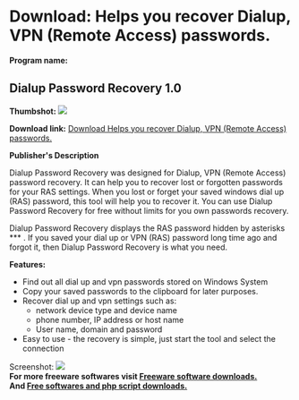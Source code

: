 # Download: Helps you recover Dialup, VPN (Remote Access) passwords.

**Program name:**

## Dialup Password Recovery 1.0

  
**Thumbshot:** ![](http://www.freewarefiles.com/screenshot/dialuppassrecover_md.gif)   
  
**Download link:** [Download Helps you recover Dialup, VPN (Remote Access) passwords.](http://freesoftwares.boysofts.com/Dialup-Password-Recovery_program_31593.html)  
  


**Publisher's Description**  
  


Dialup Password Recovery was designed for Dialup, VPN (Remote Access) password recovery. It can help you to recover lost or forgotten passwords for your RAS settings. When you lost or forget your saved windows dial up (RAS) password, this tool will help you to recover it. You can use Dialup Password Recovery for free without limits for you own passwords recovery. 

Dialup Password Recovery displays the RAS password hidden by asterisks *** . If you saved your dial up or VPN (RAS) password long time ago and forgot it, then Dialup Password Recovery is what you need.

**Features:**

  * Find out all dial up and vpn passwords stored on Windows System 
  * Copy your saved passwords to the clipboard for later purposes. 
  * Recover dial up and vpn settings such as: 
    * network device type and device name 
    * phone number, IP address or host name 
    * User name, domain and password 
  * Easy to use - the recovery is simple, just start the tool and select the connection 

  
  
Screenshot: ![](http://www.freewarefiles.com/screenshot/dialuppassrecover.gif)   
**For more freeware softwares visit [Freeware software downloads.](http://freesoftwares.boysofts.com/)**   
**And [Free softwares and php script downloads.](http://www.boysofts.com/)**

